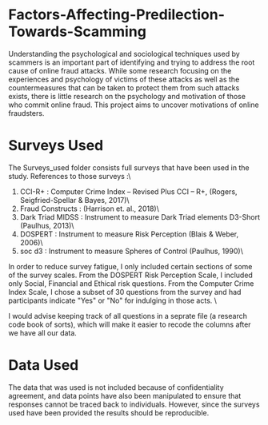 # Factors-Affecting-Predilection-Towards-Scamming
Understanding the psychological and sociological techniques used by scammers is an important part of identifying and trying to address the root cause of online fraud attacks. While some research focusing on the experiences and psychology of victims of these attacks as well as the countermeasures that can be taken to protect them from such attacks exists, there is little research on the psychology and motivation of those who commit online fraud. This project aims to uncover motivations of online fraudsters. 

# Surveys Used 
The Surveys_used folder consists full surveys that have been used in the study. References to those surveys :\
1. CCI-R+ : Computer Crime Index – Revised Plus CCI – R+, (Rogers, Seigfried-Spellar & Bayes, 2017)\
2. Fraud Constructs : (Harrison et. al., 2018)\
3. Dark Triad MIDSS : Instrument to measure Dark Triad elements D3-Short (Paulhus, 2013)\
4. DOSPERT : Instrument to measure Risk Perception (Blais & Weber, 2006)\
5. soc d3 :  Instrument to measure Spheres of Control (Paulhus, 1990)\

In order to reduce survey fatigue, I only included certain sections of some of the survey scales. From the DOSPERT Risk Perception Scale, I included only Social, Financial and Ethical risk questions. From the Computer Crime Index Scale, I chose a subset of 30 questions from the survey and had participants indicate "Yes" or "No" for indulging in those acts. \

I would advise keeping track of all questions in a seprate file (a research code book of sorts), which will make it easier to recode the columns after we have all our data.

# Data Used 
The data that was used is not included because of confidentiality agreement, and data points have also been manipulated to ensure that responses cannot be traced back to individuals. However, since the surveys used have been provided the results should be reproducible.
